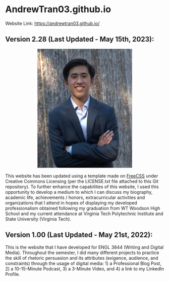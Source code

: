 # AndrewTran03.github.io

Website Link: <a href="https://andrewtran03.github.io/" target="_blank">https://andrewtran03.github.io/</a>

## Version 2.28 (Last Updated - May 15th, 2023):

<div align="center">
  <img src="assets/images/background-about/andrew-tran-profile-picture.PNG" alt="Andrew Tran - Profile Picture"/>
</div>

This website has been updated using a template made on <a href="https://www.free-css.com/free-css-templates/page269/virtual-folio" target="_blank">FreeCSS</a> under Creative Commons Licensing (per the LICENSE.txt file attached to this Git repository). To further enhance the capabilities of this website, I used this opportunity to develop a medium to which I can discuss my biography, academic life, achievements / honors, extracurricular activities and organizations that I attend in hopes of displaying my developed professionalism obtained following my graduation from WT Woodson High School and my current attendance at Virginia Tech Polytechnic Institute and State University (Virginia Tech).

## Version 1.00 (Last Updated - May 21st, 2022):

This is the website that I have developed for ENGL 3844 (Writing and Digital Media). Throughout the semester, I did many different projects to practice the skill of rhetoric persuasion and its attributes (exigence, audience, and constraints) through the usage of digital media: 1) a Professional Blog Post, 2) a 10-15-Minute Podcast, 3) a 3-Minute Video, and 4) a link to my LinkedIn Profile.
